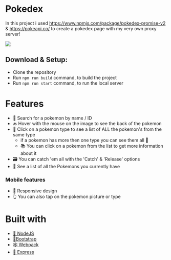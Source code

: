 # Pokedex

In this project i used https://www.npmjs.com/package/pokedex-promise-v2 & https://pokeapi.co/ to create a pokedex page with my very own proxy server!

![](https://emojis.slackmojis.com/emojis/images/1450464069/186/pokeball.png?1450464069)

## Download & Setup:

- Clone the repository
- Run `npm run build` command, to build the project
- Run `npm run start` command, to run the local server

# Features

- 🔎 Search for a pokemon by name / ID
- 🔙 Hover with the mouse on the image to see the back of the pokemon
- 📃 Click on a pokemon type to see a list of ALL the pokemon's from the same type
  - if a pokemon has more then one type you can see them all 🤗
  - 📚 You can click on a pokemon from the list to get more information about it
- 🗃 You can catch 'em all with the 'Catch' & 'Release' options
- 👀 See a list of all the Pokemons you currently have

### Mobile features

- 💨 Responsive design
- 👆 You can also tap on the pokemon picture or type

# Built with

- [🚩 NodeJS](https://nodejs.dev/)
- [👢Bootstrap](https://getbootstrap.com/)
- [🕸 Webpack](https://webpack.js.org/)
- [🏁 Express](https://expressjs.com/)
